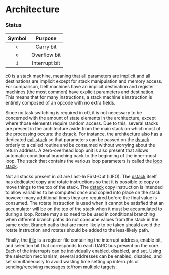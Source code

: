 # Architecture

### Status
|Symbol|Purpose|
|:---:|:---:|
|`c`|Carry bit|
|`o`|Overflow bit|
|`i`|Interrupt bit|

c0 is a stack machine, meaning that all parameters are implicit and all destinations are implicit except for stack manipulation and memory access. For comparison, belt machines have an implicit destination and register machines (the most common) have explicit parameters and destination. This means that for many instructions, a stack machine's instruction is entirely composed of an opcode with no extra fields.

Since no task switching is required in c0, it is not necessary to be concerned with the amount of state elements in the architecture, except where those elements require random access. Due to this, several stacks are present in the architecture aside from the main stack on which most of the processing occurs: the [dstack](architecture/dstack.html). For instance, the architecture also has a dedicated [call stack](architecture/cstack.html) so that parameters can be passed on the [dstack](architecture/dstack.html) orderly to a called routine and be consumed without worrying about the return address. A zero-overhead loop unit is also present that allows automatic conditional branching back to the beginning of the inner-most loop. The stack that contains the various loop parameters is called the [loop stack](architecture/lstack.html).

Not all stacks present in c0 are Last-In First-Out (LIFO). The [dstack](architecture/dstack.html) itself has dedicated copy and rotate instructions so that it is possible to copy or move things to the top of the stack. The [dstack](architecture/dstack.html) copy instruction is intended to allow variables to be computed once and copied into place on the stack however many additional times they are required before the final value is consumed. The rotate instruction is used when it cannot be satisfied that an accumulator will be on the top of the stack when it must be accumulated to during a loop. Rotate may also need to be used in conditional branching when different branch paths do not consume values from the stack in the same order. Branch paths that are more likely to be taken should avoid the rotate instruction and rotates should be added to the less-likely path.

Finally, the [ifile](architecture/ifile.html) is a register file containing the interrupt address, enable bit, and selection bit that corresponds to each UARC bus present on the core. Each of the interrupts can be individually enabled, disabled, and set. Using the selection mechanism, several addresses can be enabled, disabled, and set simultaneously to avoid wasting time setting up interrupts or sending/receiving messages to/from multiple targets.
